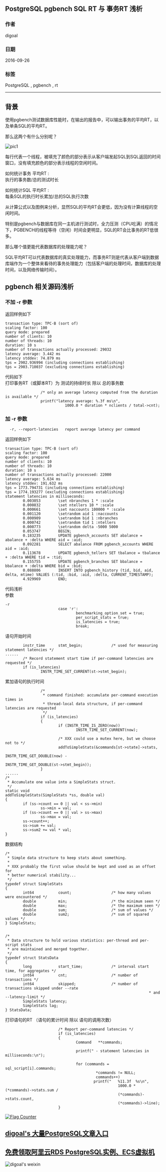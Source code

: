 ## PostgreSQL pgbench SQL RT 与 事务RT 浅析
          
### 作者         
digoal          
          
### 日期        
2016-09-26       
          
### 标签        
PostgreSQL , pgbench , rt    
          
----        
          
## 背景  
使用pgbench测试数据库性能时，在输出的报告中，可以输出事务的平均RT，以及单条SQL的平均RT。  
  
那么这两个有什么分别呢？  
  
![pic1](20160926_03_pic_001.png)   
  
每行代表一个线程，被填充了颜色的部分表示从客户端发起SQL到SQL返回的时间窗口，没有填充颜色的部分表示线程的空闲时间。  
  
如何统计事务 平均RT :    
执行的事务数/总的测试时长    
    
如何统计SQL 平均RT :    
每条SQL的执行时长累加/总的SQL执行次数    
    
从计算公式以及图例来分析，显然SQL的平均RT会更低，因为没有计算线程的空闲时间。  
  
特别是pgbench与数据库在同一主机进行测试时，全力压测（CPU吃满）的情况下，PGBENCH的线程等待（空闲）时间会更明显，SQL的RT会比事务的RT低很多。  
    
那么哪个值更能代表数据库的处理能力呢？  
  
SQL平均RT可以代表数据库的真实处理能力，而事务RT则是代表从客户端到数据库端作为一个整体来看待的事务处理能力（包括客户端的处理时间，数据库的处理时间，以及网络传输时间）。   
  
## pgbench 相关源码浅析
### 不加 -r 参数
返回样例如下  
```
transaction type: TPC-B (sort of)
scaling factor: 100
query mode: prepared
number of clients: 10
number of threads: 10
duration: 10 s
number of transactions actually processed: 29032
latency average: 3.442 ms
latency stddev: 74.879 ms
tps = 2902.936994 (including connections establishing)
tps = 2903.710037 (excluding connections establishing)
```

代码如下  
打印事务RT（或脚本RT）为 测试的持续时长 除以 总的事务数   
```
                /* only an average latency computed from the duration is available */
                printf("latency average: %.3f ms\n",
                           1000.0 * duration * nclients / total->cnt);
```
  
### 加 -r 参数
```
  -r, --report-latencies   report average latency per command
```
  
返回样例如下  
```
transaction type: TPC-B (sort of)
scaling factor: 100
query mode: prepared
number of clients: 10
number of threads: 10
duration: 10 s
number of transactions actually processed: 22000
latency average: 5.634 ms
latency stddev: 191.632 ms
tps = 1773.794731 (including connections establishing)
tps = 1774.193277 (excluding connections establishing)
statement latencies in milliseconds:
        0.003053        \set nbranches 1 * :scale
        0.000832        \set ntellers 10 * :scale
        0.000661        \set naccounts 100000 * :scale
        0.001120        \setrandom aid 1 :naccounts
        0.000909        \setrandom bid 1 :nbranches
        0.000742        \setrandom tid 1 :ntellers
        0.000773        \setrandom delta -5000 5000
        0.053747        BEGIN;
        0.183235        UPDATE pgbench_accounts SET abalance = abalance + :delta WHERE aid = :aid;
        0.092281        SELECT abalance FROM pgbench_accounts WHERE aid = :aid;
        0.113678        UPDATE pgbench_tellers SET tbalance = tbalance + :delta WHERE tid = :tid;
        0.155755        UPDATE pgbench_branches SET bbalance = bbalance + :delta WHERE bid = :bid;
        0.088806        INSERT INTO pgbench_history (tid, bid, aid, delta, mtime) VALUES (:tid, :bid, :aid, :delta, CURRENT_TIMESTAMP);
        4.929969        END;
```

代码浅析  
参数  
```
-r
                        case 'r':
                                benchmarking_option_set = true;
                                per_script_stats = true;
                                is_latencies = true;
                                break;
```

语句开始时间  
```
        instr_time      stmt_begin;             /* used for measuring statement latencies */
......
        /* Record statement start time if per-command latencies are requested */
        if (is_latencies)
                INSTR_TIME_SET_CURRENT(st->stmt_begin);
```
  
累加语句的执行时间  
```
                /*
                 * command finished: accumulate per-command execution times in
                 * thread-local data structure, if per-command latencies are requested
                 */
                if (is_latencies)
                {
                        if (INSTR_TIME_IS_ZERO(now))
                                INSTR_TIME_SET_CURRENT(now);

                        /* XXX could use a mutex here, but we choose not to */
                        addToSimpleStats(&commands[st->state]->stats,
                                                         INSTR_TIME_GET_DOUBLE(now) -
                                                         INSTR_TIME_GET_DOUBLE(st->stmt_begin));
                }
......
/*
 * Accumulate one value into a SimpleStats struct.
 */
static void
addToSimpleStats(SimpleStats *ss, double val)
{
        if (ss->count == 0 || val < ss->min)
                ss->min = val;
        if (ss->count == 0 || val > ss->max)
                ss->max = val;
        ss->count++;
        ss->sum += val;
        ss->sum2 += val * val;
}
```
  
数据结构  
```
/*
 * Simple data structure to keep stats about something.
 *
 * XXX probably the first value should be kept and used as an offset for
 * better numerical stability...
 */
typedef struct SimpleStats
{
        int64           count;                  /* how many values were encountered */
        double          min;                    /* the minimum seen */
        double          max;                    /* the maximum seen */
        double          sum;                    /* sum of values */
        double          sum2;                   /* sum of squared values */
} SimpleStats;


/*
 * Data structure to hold various statistics: per-thread and per-script stats
 * are maintained and merged together.
 */
typedef struct StatsData
{
        long            start_time;             /* interval start time, for aggregates */
        int64           cnt;                    /* number of transactions */
        int64           skipped;                /* number of transactions skipped under --rate
                                                                 * and --latency-limit */
        SimpleStats latency;
        SimpleStats lag;
} StatsData;
```
  
打印语句的RT （语句的累计时间 除以 语句的调用次数）    
```
                        /* Report per-command latencies */
                        if (is_latencies)
                        {
                                Command   **commands;

                                printf(" - statement latencies in milliseconds:\n");

                                for (commands = sql_script[i].commands;
                                         *commands != NULL;
                                         commands++)
                                        printf("   %11.3f  %s\n",
                                                   1000.0 * (*commands)->stats.sum /
                                                   (*commands)->stats.count,
                                                   (*commands)->line);
                        }
```
        
    
  
<a rel="nofollow" href="http://info.flagcounter.com/h9V1"  ><img src="http://s03.flagcounter.com/count/h9V1/bg_FFFFFF/txt_000000/border_CCCCCC/columns_2/maxflags_12/viewers_0/labels_0/pageviews_0/flags_0/"  alt="Flag Counter"  border="0"  ></a>  
  
  
  
  
  
  
## [digoal's 大量PostgreSQL文章入口](https://github.com/digoal/blog/blob/master/README.md "22709685feb7cab07d30f30387f0a9ae")
  
  
## [免费领取阿里云RDS PostgreSQL实例、ECS虚拟机](https://free.aliyun.com/ "57258f76c37864c6e6d23383d05714ea")
  
  
![digoal's weixin](../pic/digoal_weixin.jpg "f7ad92eeba24523fd47a6e1a0e691b59")
  
